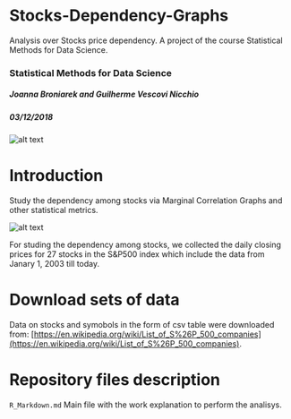 # Stocks-Dependency-Graphs
Analysis over Stocks price dependency. A project of the course Statistical Methods for Data Science.

### Statistical Methods for Data Science
##### Joanna Broniarek and Guilherme Vescovi Nicchio
##### 03/12/2018

![alt text](https://i.postimg.cc/DfCZS88M/MW-GB819-stocks-20180116134819-ZH.jpg "Logo Title Text 1")

Introduction
======
Study the dependency among stocks via Marginal Correlation Graphs and other statistical metrics.

![alt text](https://i.postimg.cc/0QYSgxnq/graphs.png)

For studing the dependency among stocks, we collected the daily closing prices for 27 stocks in the S&P500 index which include the data from Janary 1, 2003 till today.

Download sets of data
======
Data on stocks and symobols in the form of csv table were downloaded from: [https://en.wikipedia.org/wiki/List_of_S%26P_500_companies](https://en.wikipedia.org/wiki/List_of_S%26P_500_companies).

Repository files description
======
`R_Markdown.md`	
Main file with the work explanation to perform the analisys.

